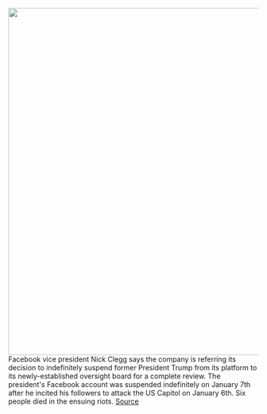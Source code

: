 <img src='https://cdn.vox-cdn.com/thumbor/4wStu156YaiXpIQZLhM6TaWLYKk=/0x0:2040x1360/1200x800/filters:focal(857x517:1183x843)/cdn.vox-cdn.com/uploads/chorus_image/image/68700537/acastro_180806_1777_facebook_0001.0.jpg' width='700px' /><br/>
Facebook vice president Nick Clegg says the company is referring its decision to indefinitely suspend former President Trump from its platform to its newly-established oversight board for a complete review. The president's Facebook account was suspended indefinitely on January 7th after he incited his followers to attack the US Capitol on January 6th. Six people died in the ensuing riots.
<a href='https://www.theverge.com/2021/1/21/22242616/facebook-refers-decision-suspend-trump-oversight-board'> Source <a/>